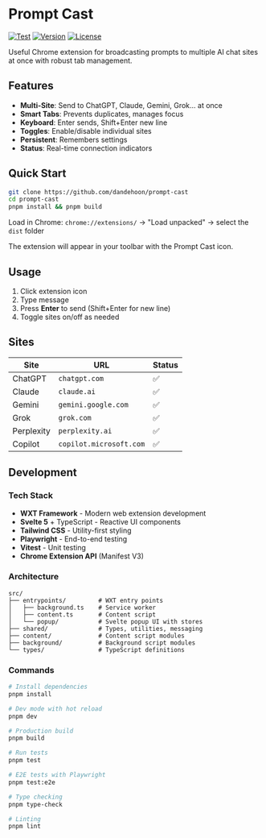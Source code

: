# Prompt Cast

[![Test](https://github.com/dandehoon/prompt-cast/actions/workflows/test.yml/badge.svg)](https://github.com/dandehoon/prompt-cast/actions/workflows/test.yml)
[![Version](https://img.shields.io/github/v/release/dandehoon/prompt-cast)](https://github.com/dandehoon/prompt-cast/releases)
[![License](https://img.shields.io/github/license/dandehoon/prompt-cast)](LICENSE)

Useful Chrome extension for broadcasting prompts to multiple AI chat sites at once with robust tab management.

## Features

- **Multi-Site**: Send to ChatGPT, Claude, Gemini, Grok... at once
- **Smart Tabs**: Prevents duplicates, manages focus
- **Keyboard**: Enter sends, Shift+Enter new line
- **Toggles**: Enable/disable individual sites
- **Persistent**: Remembers settings
- **Status**: Real-time connection indicators

## Quick Start

```bash
git clone https://github.com/dandehoon/prompt-cast
cd prompt-cast
pnpm install && pnpm build
```

Load in Chrome: `chrome://extensions/` → "Load unpacked" → select the `dist` folder

The extension will appear in your toolbar with the Prompt Cast icon.

## Usage

1. Click extension icon
2. Type message
3. Press **Enter** to send (Shift+Enter for new line)
4. Toggle sites on/off as needed

## Sites

| Site       | URL                     | Status |
| ---------- | ----------------------- | ------ |
| ChatGPT    | `chatgpt.com`           | ✅     |
| Claude     | `claude.ai`             | ✅     |
| Gemini     | `gemini.google.com`     | ✅     |
| Grok       | `grok.com`              | ✅     |
| Perplexity | `perplexity.ai`         | ✅     |
| Copilot    | `copilot.microsoft.com` | ✅     |

## Development

### Tech Stack

- **WXT Framework** - Modern web extension development
- **Svelte 5** + TypeScript - Reactive UI components
- **Tailwind CSS** - Utility-first styling
- **Playwright** - End-to-end testing
- **Vitest** - Unit testing
- **Chrome Extension API** (Manifest V3)

### Architecture

```
src/
├── entrypoints/         # WXT entry points
│   ├── background.ts    # Service worker
│   ├── content.ts       # Content script
│   └── popup/           # Svelte popup UI with stores
├── shared/              # Types, utilities, messaging
├── content/             # Content script modules
├── background/          # Background script modules
└── types/               # TypeScript definitions
```

### Commands

```bash
# Install dependencies
pnpm install

# Dev mode with hot reload
pnpm dev

# Production build
pnpm build

# Run tests
pnpm test

# E2E tests with Playwright
pnpm test:e2e

# Type checking
pnpm type-check

# Linting
pnpm lint
```
